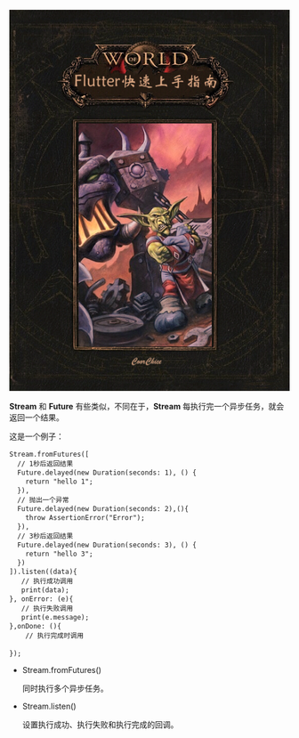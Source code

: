 [![](https://raw.githubusercontent.com/chenBingX/img/master/Flutter/Flutter快速上手指南封面2.JPG)](https://juejin.im/post/5c8f8e62e51d456a0f23d0fe)


**Stream** 和 **Future** 有些类似，不同在于，**Stream** 每执行完一个异步任务，就会返回一个结果。

这是一个例子：

```
Stream.fromFutures([
  // 1秒后返回结果
  Future.delayed(new Duration(seconds: 1), () {
    return "hello 1";
  }),
  // 抛出一个异常
  Future.delayed(new Duration(seconds: 2),(){
    throw AssertionError("Error");
  }),
  // 3秒后返回结果
  Future.delayed(new Duration(seconds: 3), () {
    return "hello 3";
  })
]).listen((data){
   // 执行成功调用
   print(data);
}, onError: (e){
   // 执行失败调用
   print(e.message);
},onDone: (){
    // 执行完成时调用

});
```

- Stream.fromFutures()

    同时执行多个异步任务。

- Stream.listen()

    设置执行成功、执行失败和执行完成的回调。
